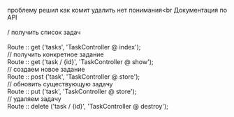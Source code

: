 проблему решил как комит удалить нет понимания<br
Документация по API
<br><br>
/ получить список задач
<br><br>
Route :: get ('tasks', 'TaskController @ index');
<br>
// получить конкретное задание
<br>
Route :: get ('task / {id}', 'TaskController @ show');
<br>
// создаем новое задание
<br>
Route :: post ('task', 'TaskController @ store');
<br>
// обновить существующую задачу
<br>
Route :: put ('task', 'TaskController @ store');
<br>
// удаляем задачу
<br>
Route :: delete ('task / {id}', 'TaskController @ destroy');

